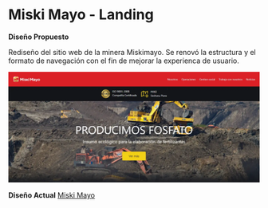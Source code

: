 # Miski Mayo - Landing

**Diseño Propuesto**

Rediseño del sitio web de la minera Miskimayo. Se renovó la estructura y el formato de navegación con el fin de mejorar la experienca de usuario.

![just-the-basics](https://raw.githubusercontent.com/JocsanSernaque/JocsanSernaque.github.io/main/images/miskimayo-landing.webp)

**Diseño Actual** [Miski Mayo](http://www.miskimayo.com/index.htm)
